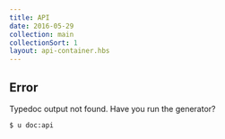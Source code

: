 ```yaml
---
title: API
date: 2016-05-29
collection: main
collectionSort: 1
layout: api-container.hbs
---
```


## Error
Typedoc output not found. Have you run the generator?
```bash
$ u doc:api
```
